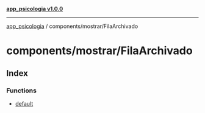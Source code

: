 [**app_psicologia v1.0.0**](../../../README.md)

***

[app_psicologia](../../../modules.md) / components/mostrar/FilaArchivado

# components/mostrar/FilaArchivado

## Index

### Functions

- [default](functions/default.md)
